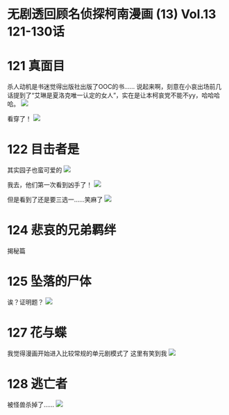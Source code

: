 # 无剧透回顾名侦探柯南漫画 (13) Vol.13 121-130话
# **121 真面目**
杀人动机是书迷觉得出版社出版了OOC的书……
说起来啊，刻意在小哀出场前几话提到了“艾琳是夏洛克唯一认定的女人”，实在是让本柯哀党不能不yy，哈哈哈哈。
![](0c54184dad8729270d8222d0f3136afe_MD5.png)

看穿了！
![](838f905e9e16f4ec2e5a455dfb834741_MD5.png)


# **122 目击者是**
其实园子也蛮可爱的
![](09cff079eb2071810e03b1b44a534314_MD5.png)

我去，他们第一次看到凶手了！
![](837d5678ddf59a087aee06aafeec203c_MD5.png)

但是看到了还是要三选一……笑麻了
![](f4f8fd64081666e25eb6fb062c5075ee_MD5.png)

# **124 悲哀的兄弟羁绊**
揭秘篇

# **125 坠落的尸体**

诶？证明题？
![](2ef932ea9c246b6986628aa144ca2844_MD5.png)
# **127 花与蝶**
我觉得漫画开始进入比较常规的单元剧模式了
这里有笑到我
![](a67be17fd103685cbefb1625df799a22_MD5.png)

# **128 逃亡者**
被怪兽杀掉了……
![](07dda47a0d841cfa7952398023889ee7_MD5.png)

